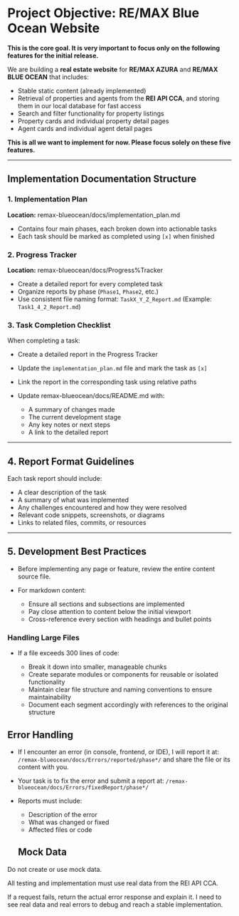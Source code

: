 # Project Objective: RE/MAX Blue Ocean Website

**This is the core goal. It is very important to focus only on the following features for the initial release.**

We are building a **real estate website** for **RE/MAX AZURA** and **RE/MAX BLUE OCEAN** that includes:

- Stable static content (already implemented)
- Retrieval of properties and agents from the **REI API CCA**, and storing them in our local database for fast access
- Search and filter functionality for property listings
- Property cards and individual property detail pages
- Agent cards and individual agent detail pages

**This is all we want to implement for now. Please focus solely on these five features.**

---

## Implementation Documentation Structure

### 1. Implementation Plan

**Location:** remax-blueocean/docs/implementation_plan.md

- Contains four main phases, each broken down into actionable tasks
- Each task should be marked as completed using `[x]` when finished

### 2. Progress Tracker

**Location:** remax-blueocean/docs/Progress%Tracker

- Create a detailed report for every completed task
- Organize reports by phase (`Phase1`, `Phase2`, etc.)
- Use consistent file naming format: `TaskX_Y_Z_Report.md`
  (Example: `Task1_4_2_Report.md`)

### 3. Task Completion Checklist

When completing a task:

- Create a detailed report in the Progress Tracker
- Update the `implementation_plan.md` file and mark the task as `[x]`
- Link the report in the corresponding task using relative paths
- Update remax-blueocean/docs/README.md with:

  - A summary of changes made
  - The current development stage
  - Any key notes or next steps
  - A link to the detailed report

---

## 4. Report Format Guidelines

Each task report should include:

- A clear description of the task
- A summary of what was implemented
- Any challenges encountered and how they were resolved
- Relevant code snippets, screenshots, or diagrams
- Links to related files, commits, or resources

---

## 5. Development Best Practices

- Before implementing any page or feature, review the entire content source file.
- For markdown content:

  - Ensure all sections and subsections are implemented
  - Pay close attention to content below the initial viewport
  - Cross-reference every section with headings and bullet points

### Handling Large Files

- If a file exceeds 300 lines of code:

  - Break it down into smaller, manageable chunks
  - Create separate modules or components for reusable or isolated functionality
  - Maintain clear file structure and naming conventions to ensure maintainability
  - Document each segment accordingly with references to the original structure

## Error Handling

- If I encounter an error (in console, frontend, or IDE), I will report it at:
  `/remax-blueocean/docs/Errors/reported/phase*/`
  and share the file or its content with you.

- Your task is to fix the error and submit a report at:
  `/remax-blueocean/docs/Errors/fixedReport/phase*/`

- Reports must include:
  - Description of the error
  - What was changed or fixed
  - Affected files or code

  ## Mock Data

Do not create or use mock data.

All testing and implementation must use real data from the REI API CCA.

If a request fails, return the actual error response and explain it.
I need to see real data and real errors to debug and reach a stable implementation.

